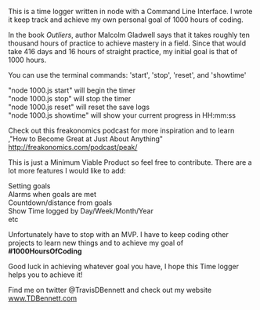 This is a time logger written in node with a Command Line Interface.  I wrote it keep track and achieve my own personal goal of 1000 hours of coding.  

In the book <i>Outliers</i>, author Malcolm Gladwell says that it takes roughly ten thousand hours of practice to achieve mastery in a field. Since that would take 416 days and 16 hours of straight practice, my initial goal is that of 1000 hours.

You can use the terminal commands: 'start', 'stop', 'reset', and 'showtime'

"node 1000.js start" will begin the timer<br>
"node 1000.js stop" will stop the timer<br>
"node 1000.js reset" will reset the save logs<br>
"node 1000.js showtime" will show your current progress in HH:mm:ss<br>


Check out this freakonomics podcast for more inspiration and to learn ,"How to Become Great at Just About Anything"
http://freakonomics.com/podcast/peak/

This is just a Minimum Viable Product so feel free to contribute.  There are a lot more features I would like to add:

 Setting goals<br>
 Alarms when goals are met<br>
 Countdown/distance from goals<br>
 Show Time logged by Day/Week/Month/Year<br>
 etc<br>

 Unfortunately have to stop with an MVP. I have to keep coding other projects to learn new things and to achieve my goal of <b>#1000HoursOfCoding</b>

 Good luck in achieving whatever goal you have, I hope this Time logger helps you to achieve it!


Find me on twitter @TravisDBennett
and check out my website www.TDBennett.com
